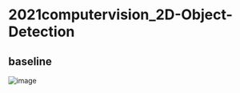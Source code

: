 # 2021computervision_2D-Object-Detection

## baseline
![image](https://user-images.githubusercontent.com/72068129/144749083-eb273de9-3c63-40bb-bbf5-ac46488d5628.png)
